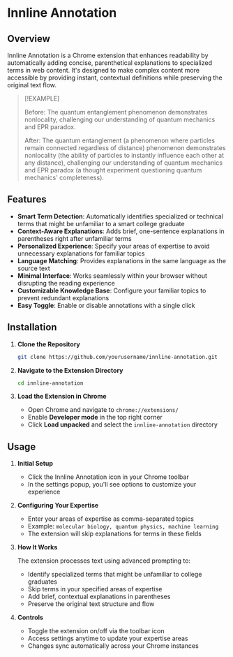# Innline Annotation

## Overview

Innline Annotation is a Chrome extension that enhances readability by automatically adding concise, parenthetical explanations to specialized terms in web content. It's designed to make complex content more accessible by providing instant, contextual definitions while preserving the original text flow.


> [!EXAMPLE]
> 
> Before: The quantum entanglement phenomenon demonstrates nonlocality, challenging our understanding of quantum mechanics and EPR paradox.
> 
> After: The quantum entanglement (a phenomenon where particles remain connected regardless of distance) phenomenon demonstrates nonlocality (the ability of particles to instantly influence each other at any distance), challenging our understanding of quantum mechanics and EPR paradox (a thought experiment questioning quantum mechanics' completeness).


## Features

- **Smart Term Detection**: Automatically identifies specialized or technical terms that might be unfamiliar to a smart college graduate
- **Context-Aware Explanations**: Adds brief, one-sentence explanations in parentheses right after unfamiliar terms
- **Personalized Experience**: Specify your areas of expertise to avoid unnecessary explanations for familiar topics
- **Language Matching**: Provides explanations in the same language as the source text
- **Minimal Interface**: Works seamlessly within your browser without disrupting the reading experience
- **Customizable Knowledge Base**: Configure your familiar topics to prevent redundant explanations
- **Easy Toggle**: Enable or disable annotations with a single click

## Installation

1. **Clone the Repository**

   ```bash
   git clone https://github.com/yourusername/innline-annotation.git
   ```

2. **Navigate to the Extension Directory**

   ```bash
   cd innline-annotation
   ```

3. **Load the Extension in Chrome**

   - Open Chrome and navigate to `chrome://extensions/`
   - Enable **Developer mode** in the top right corner
   - Click **Load unpacked** and select the `innline-annotation` directory

## Usage

1. **Initial Setup**

   - Click the Innline Annotation icon in your Chrome toolbar
   - In the settings popup, you'll see options to customize your experience

2. **Configuring Your Expertise**

   - Enter your areas of expertise as comma-separated topics
   - Example: `molecular biology, quantum physics, machine learning`
   - The extension will skip explanations for terms in these fields

3. **How It Works**

   The extension processes text using advanced prompting to:
   - Identify specialized terms that might be unfamiliar to college graduates
   - Skip terms in your specified areas of expertise
   - Add brief, contextual explanations in parentheses
   - Preserve the original text structure and flow

4. **Controls**

   - Toggle the extension on/off via the toolbar icon
   - Access settings anytime to update your expertise areas
   - Changes sync automatically across your Chrome instances